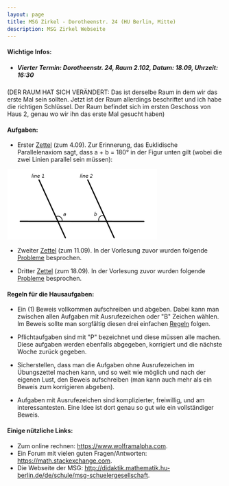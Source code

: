 ```yaml
---
layout: page
title: MSG Zirkel - Dorotheenstr. 24 (HU Berlin, Mitte)
description: MSG Zirkel Webseite 
---
```



#### Wichtige Infos: 

 - ##### Vierter Termin: Dorotheenstr. 24, Raum 2.102, Datum: 18.09, Uhrzeit: 16:30 

(DER RAUM HAT SICH VERÄNDERT: Das ist derselbe Raum in dem wir das erste Mal
sein sollten. Jetzt ist der Raum allerdings beschriftet und ich habe die
richtigen Schlüssel. Der Raum befindet sich im ersten Geschoss von Haus 2,
genau wo wir ihn das erste Mal gesucht haben) 

#### Aufgaben:

 - Erster <a href="../aufgaben/Aufgabe_1.pdf">Zettel</a> (zum 4.09). Zur
   Erinnerung, das Euklidische Parallelenaxiom sagt, dass a + b = 180° in der
Figur unten gilt (wobei die zwei Linien parallel sein müssen): 
<img src="Parallel_Postulate.png" alt="Parallelenaxiom">

 - Zweiter <a href="../aufgaben/Aufgabe_2_2.pdf">Zettel</a> (zum 11.09). In der
   Vorlesung zuvor wurden folgende <a href="../aufgaben/Aufgabe_2_1.pdf">Probleme</a> besprochen.

 - Dritter <a href="../aufgaben/Aufgabe_3_2.pdf">Zettel</a> (zum 18.09). In der
   Vorlesung zuvor wurden folgende <a href="../aufgaben/Aufgabe_3_1.pdf">Probleme</a> besprochen.


#### Regeln für die Hausaufgaben:

 - Ein (1) Beweis vollkommen aufschreiben und abgeben. Dabei kann man zwischen allen Aufgaben mit 
   Ausrufezeichen oder "B" Zeichen wählen. Im Beweis sollte man sorgfältig diesen drei einfachen <a href="../Mantra.pdf">Regeln</a> folgen.

 - Pflichtaufgaben sind mit "P" bezeichnet und diese müssen alle machen. Diese
   aufgaben werden ebenfalls abgegeben, korrigiert und die nächste Woche
   zurück gegeben. 

 - Sicherstellen, dass man die Aufgaben ohne Ausrufezeichen im Übungszettel 
   machen kann, und so weit wie möglich und nach der eigenen Lust, den Beweis
   aufschreiben (man kann auch mehr als ein Beweis zum korrigieren abgeben).

 - Aufgaben mit Ausrufezeichen sind komplizierter, freiwillig, und am interessantesten.
   Eine Idee ist dort genau so gut wie ein vollständiger Beweis.

#### Einige nützliche Links:

 - Zum online rechnen: <https://www.wolframalpha.com>.
 - Ein Forum mit vielen guten Fragen/Antworten: <https://math.stackexchange.com>.
 - Die Webseite der MSG: <http://didaktik.mathematik.hu-berlin.de/de/schule/msg-schuelergesellschaft>.

<!-- Note: this is how to write a comment in HTML. Everything in here won't show up on your webpage.-->

<!--
To increase the size of the title, use fewer # in front of the paper title.
To decrease the size of the title, use more #. 
To remove the italics, remove the * before and after the description
To remove the underline from the title, remove the <u> tags (<u> and </u>)
-->
